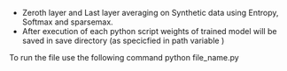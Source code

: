 - Zeroth layer and Last layer averaging on Synthetic data using Entropy, Softmax and sparsemax.
- After execution of each python script weights of trained model will be saved in save directory (as specicfied in path variable )

To run the file use the following command
python file_name.py
